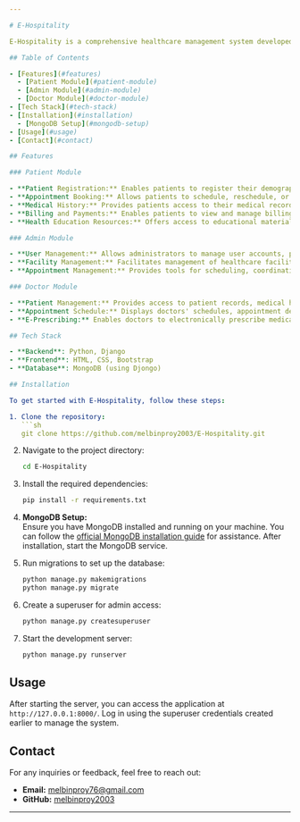 ```yaml
---

# E-Hospitality

E-Hospitality is a comprehensive healthcare management system developed using Python and Django. It streamlines various administrative, clinical, and patient-related tasks to enhance the efficiency and effectiveness of healthcare services.

## Table of Contents

- [Features](#features)
  - [Patient Module](#patient-module)
  - [Admin Module](#admin-module)
  - [Doctor Module](#doctor-module)
- [Tech Stack](#tech-stack)
- [Installation](#installation)
  - [MongoDB Setup](#mongodb-setup)
- [Usage](#usage)
- [Contact](#contact)

## Features

### Patient Module

- **Patient Registration:** Enables patients to register their demographic information securely.
- **Appointment Booking:** Allows patients to schedule, reschedule, or cancel appointments with healthcare providers based on availability.
- **Medical History:** Provides patients access to their medical records, including diagnoses, medications, allergies, and treatment history.
- **Billing and Payments:** Enables patients to view and manage billing statements, make payments securely, and access insurance information.
- **Health Education Resources:** Offers access to educational materials, health tips, and resources to promote wellness and disease prevention.

### Admin Module

- **User Management:** Allows administrators to manage user accounts, permissions, and access levels within the system.
- **Facility Management:** Facilitates management of healthcare facility details, including locations, departments, and resources.
- **Appointment Management:** Provides tools for scheduling, coordinating, and managing appointments across departments and healthcare providers.

### Doctor Module

- **Patient Management:** Provides access to patient records, medical histories, and treatment plans, facilitating informed decision-making.
- **Appointment Schedule:** Displays doctors' schedules, appointment details, and patient information for efficient time management.
- **E-Prescribing:** Enables doctors to electronically prescribe medications, check for drug interactions, and send prescriptions directly to pharmacies.

## Tech Stack

- **Backend**: Python, Django
- **Frontend**: HTML, CSS, Bootstrap
- **Database**: MongoDB (using Djongo)

## Installation

To get started with E-Hospitality, follow these steps:

1. Clone the repository:
   ```sh
   git clone https://github.com/melbinproy2003/E-Hospitality.git
   ```
2. Navigate to the project directory:
   ```sh
   cd E-Hospitality
   ```
3. Install the required dependencies:
   ```sh
   pip install -r requirements.txt
   ```
4. **MongoDB Setup:**  
   Ensure you have MongoDB installed and running on your machine. You can follow the [official MongoDB installation guide](https://docs.mongodb.com/manual/installation/) for assistance. After installation, start the MongoDB service.

5. Run migrations to set up the database:
   ```sh
   python manage.py makemigrations
   python manage.py migrate
   ```
6. Create a superuser for admin access:
   ```sh
   python manage.py createsuperuser
   ```
7. Start the development server:
   ```sh
   python manage.py runserver
   ```

## Usage

After starting the server, you can access the application at `http://127.0.0.1:8000/`. Log in using the superuser credentials created earlier to manage the system.

## Contact

For any inquiries or feedback, feel free to reach out:

- **Email:** melbinproy76@gmail.com
- **GitHub:** [melbinproy2003](https://github.com/melbinproy2003)

---
```

